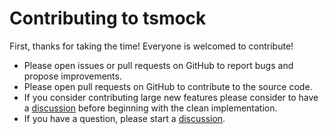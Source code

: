 # Contributing to tsmock

First, thanks for taking the time! Everyone is welcomed to contribute!

- Please open issues or pull requests on GitHub to report bugs and propose improvements.
- Please open pull requests on GitHub to contribute to the source code.
- If you consider contributing large new features please consider to have a [discussion](https://github.com/thorstenrie/tsmock/discussions) before beginning with the clean implementation.
- If you have a question, please start a [discussion](https://github.com/thorstenrie/tsmock/discussions).
